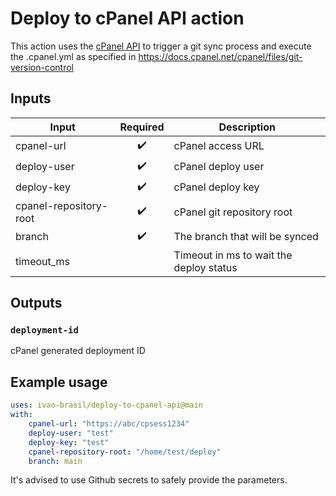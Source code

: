 # Deploy to cPanel API action

This action uses the [cPanel API](https://api.docs.cpanel.net/cpanel/introduction) to trigger a git sync process and execute the .cpanel.yml as specified in https://docs.cpanel.net/cpanel/files/git-version-control

## Inputs

| Input                  | Required | Description                    |
|------------------------|:--------:|--------------------------------|
| cpanel-url             |     ✔️    | cPanel access URL              |
| deploy-user            |     ✔️    | cPanel deploy user             |
| deploy-key             |     ✔️    | cPanel deploy key              |
| cpanel-repository-root |     ✔️    | cPanel git repository root     |
| branch                 |     ✔️    | The branch that will be synced |
| timeout_ms             |           | Timeout in ms to wait the deploy status |

## Outputs

### `deployment-id`

cPanel generated deployment ID

## Example usage

```yaml
uses: ivao-brasil/deploy-to-cpanel-api@main
with:
    cpanel-url: "https://abc/cpsess1234"
    deploy-user: "test"
    deploy-key: "test"
    cpanel-repository-root: "/home/test/deploy"
    branch: main
```

It's advised to use Github secrets to safely provide the parameters.
